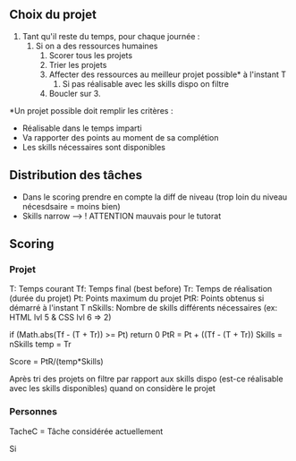 ## Choix du projet
1. Tant qu'il reste du temps, pour chaque journée :
   1. Si on a des ressources humaines
      1. Scorer tous les projets
      2. Trier les projets
      3. Affecter des ressources au meilleur projet possible* à l'instant T
         1. Si pas réalisable avec les skills dispo on filtre
      4. Boucler sur 3.

*Un projet possible doit remplir les critères :
- Réalisable dans le temps imparti
- Va rapporter des points au moment de sa complétion
- Les skills nécessaires sont disponibles

## Distribution des tâches
- Dans le scoring prendre en compte la diff de niveau (trop loin du niveau nécesdsaire = moins bien)
- Skills narrow --> ! ATTENTION mauvais pour le tutorat


## Scoring

### Projet

T: Temps courant
Tf: Temps final (best before)
Tr: Temps de réalisation (durée du projet)
Pt: Points maximum du projet
PtR: Points obtenus si démarré à l'instant T
nSkills: Nombre de skills différents nécessaires (ex: HTML lvl 5 & CSS lvl 6 => 2)
 
if (Math.abs(Tf - (T + Tr)) >= Pt) return 0
PtR = Pt + ((Tf - (T + Tr))
Skills = nSkills
temp = Tr

Score = PtR/(temp*Skills)

Après tri des projets on filtre par rapport aux skills dispo (est-ce réalisable avec les skills disponibles) quand on considère le projet 

### Personnes

TacheC = Tâche considérée actuellement 

Si 

